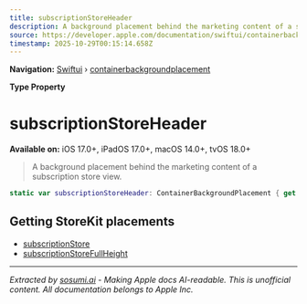 ```yaml
---
title: subscriptionStoreHeader
description: A background placement behind the marketing content of a subscription store view.
source: https://developer.apple.com/documentation/swiftui/containerbackgroundplacement/subscriptionstoreheader
timestamp: 2025-10-29T00:15:14.658Z
---
```


**Navigation:** [Swiftui](/documentation/swiftui) › [containerbackgroundplacement](/documentation/swiftui/containerbackgroundplacement)

**Type Property**

# subscriptionStoreHeader

**Available on:** iOS 17.0+, iPadOS 17.0+, macOS 14.0+, tvOS 18.0+

> A background placement behind the marketing content of a subscription store view.

```swift
static var subscriptionStoreHeader: ContainerBackgroundPlacement { get }
```

## Getting StoreKit placements

- [subscriptionStore](/documentation/swiftui/containerbackgroundplacement/subscriptionstore)
- [subscriptionStoreFullHeight](/documentation/swiftui/containerbackgroundplacement/subscriptionstorefullheight)

---

*Extracted by [sosumi.ai](https://sosumi.ai) - Making Apple docs AI-readable.*
*This is unofficial content. All documentation belongs to Apple Inc.*
